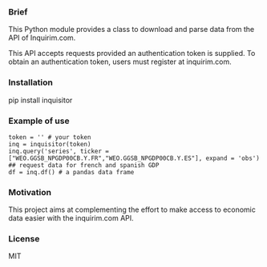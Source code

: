 ### Brief

This Python module provides a class to download and parse data from the API of Inquirim.com.

This API accepts requests provided an authentication token is supplied. To obtain an authentication token, users must register at inquirim.com.

### Installation

pip install inquisitor


### Example of use

```
token = '' # your token
inq = inquisitor(token)
inq.query('series', ticker = ["WEO.GGSB_NPGDP00CB.Y.FR","WEO.GGSB_NPGDP00CB.Y.ES"], expand = 'obs') ## request data for french and spanish GDP
df = inq.df() # a pandas data frame
```

### Motivation

This project aims at complementing the effort to make access to economic data easier with the inquirim.com API.



### License

MIT
